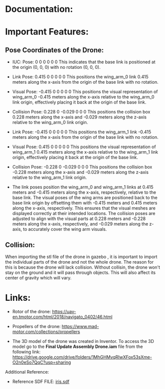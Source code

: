 # Documentation:

# Important Features:

## Pose Coordinates of the Drone:
- IUC: Pose: <pose>0 0 0 0 0 0</pose>
This indicates that the base link is positioned at the origin (0, 0, 0) with no rotation (0, 0, 0).

- Link Pose: <pose>0.415 0 0 0 0 0</pose>
This positions the wing_arm_0 link 0.415 meters along the x-axis from the origin of the base link with no rotation.

- Visual Pose: <pose>-0.415 0 0 0 0 0</pose>
This positions the visual representation of wing_arm_0 -0.415 meters along the x-axis relative to the wing_arm_0 link origin, effectively placing it back at the origin of the base link.

- Collision Pose: <pose>0.228 0 -0.029 0 0 0</pose>
This positions the collision box 0.228 meters along the x-axis and -0.029 meters along the z-axis relative to the wing_arm_0 link origin.

- Link Pose: <pose>-0.415 0 0 0 0 0</pose>
This positions the wing_arm_1 link -0.415 meters along the x-axis from the origin of the base link with no rotation.

- Visual Pose: <pose>0.415 0 0 0 0 0</pose>
This positions the visual representation of wing_arm_1 0.415 meters along the x-axis relative to the wing_arm_1 link origin, effectively placing it back at the origin of the base link.

- Collision Pose: <pose>-0.228 0 -0.029 0 0 0</pose>
This positions the collision box -0.228 meters along the x-axis and -0.029 meters along the z-axis relative to the wing_arm_1 link origin.

-  The link poses position the wing_arm_0 and wing_arm_1 links at 0.415 meters and -0.415 meters along the x-axis, respectively, relative to the base link. The visual poses of the wing arms are positioned back to the base link origin by offsetting them with -0.415 meters and 0.415 meters along the x-axis, respectively. This ensures that the visual meshes are displayed correctly at their intended locations. The collision poses are adjusted to align with the visual parts at 0.228 meters and -0.228 meters along the x-axis, respectively, and -0.029 meters along the z-axis, to accurately cover the wing arm visuals.

## Collision:
When importing the stl file of the drone in gazebo , it is important to import the individual parts of the drone and not the whole drone. The reason for this is because the drone will lack collision. Without collisin, the drone won't stay on the ground and it will pass through objects. This will also affect its center of gravity which will vary. 

# Links:

-  Rotor of the drone: https://uav-en.tmotor.com/html/2018/navigato_0402/46.html
-  Propellers of the drone: https://www.mad-motor.com/collections/propellers

-  The 3D model of the drone was created in Inventor. To access the 3D model go to the **Final Update Assembly Drone.iam** file from the following link: https://drive.google.com/drive/folders/1MhGHMvqRIwXFox53sXme-O2n0eSo7QqC?usp=sharing  

Additional Reference:
- Reference SDF FILE: [iris.sdf](https://github.com/PX4/PX4-SITL_gazebo-classic/tree/67431d233f0f08de647f0eb11239816f9c8bd6c6/models/iris)
